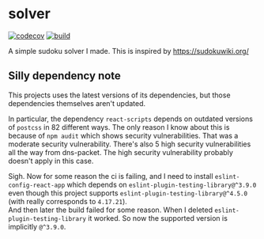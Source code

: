 # solver

[![codecov](https://codecov.io/gh/icecream17/solver/branch/main/graph/badge.svg?token=FOcsmxUx91)](https://codecov.io/gh/icecream17/solver)
[![build](https://github.com/icecream17/solver/workflows/build/badge.svg)](https://github.com/icecream17/solver/actions)

A simple sudoku solver I made. This is inspired by <https://sudokuwiki.org/>

## Silly dependency note

This projects uses the latest versions of its dependencies, but those dependencies themselves aren't updated.

In particular, the dependency `react-scripts` depends on outdated versions of `postcss` in 82 different ways. The only reason I know about this is because of `npm audit` which shows security vulnerabilities. That was a moderate security vulnerability. There's also 5 high security vulnerabilities all the way from dns-packet. The high security vulnerability probably doesn't apply in this case.

Sigh. Now for some reason the ci is failing, and I need to install `eslint-config-react-app` which depends on `eslint-plugin-testing-library@^3.9.0` even though this project supports `eslint-plugin-testing-library@^4.5.0` (with really corresponds to `4.17.21`).\
And then later the build failed for some reason. When I deleted `eslint-plugin-testing-library` it worked. So now the supported version is implicitly `@^3.9.0`.
